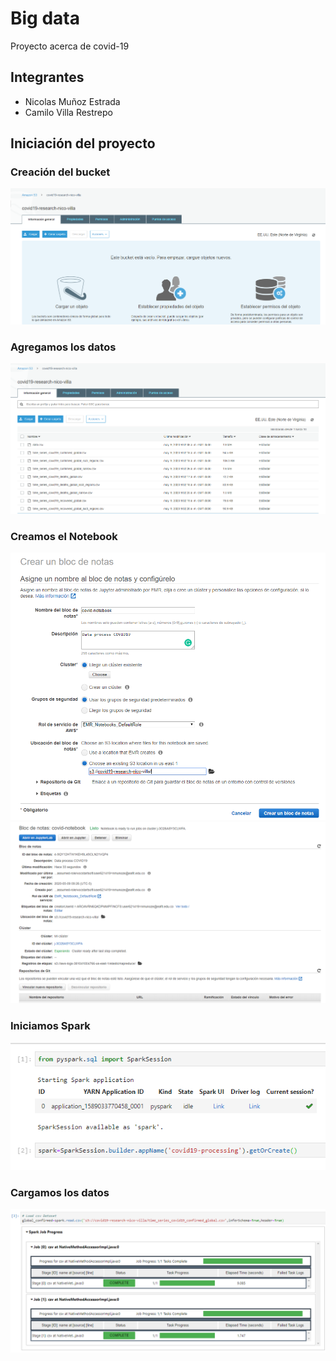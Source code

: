 # Big data

Proyecto acerca de covid-19

## Integrantes

  - Nicolas Muñoz Estrada
  - Camilo Villa Restrepo

## Iniciación del proyecto

### Creación del bucket

![Creacion del bucket](/images/1.png)

### Agregamos los datos

![Agregando datos](/images/2.png)

### Creamos el Notebook

![Notebook](/images/3.png)
![Notebook](/images/4.png)

### Iniciamos Spark

![Spark](/images/5.png)

### Cargamos los datos

![Data](/images/6.png)
